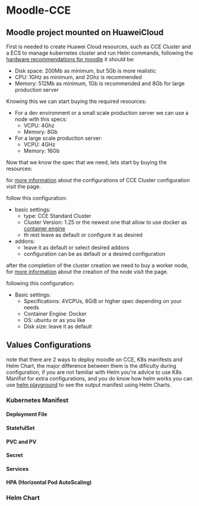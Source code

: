 # Moodle-CCE
## Moodle project mounted on HuaweiCloud

First is needed to create Huawei Cloud resources, such as CCE Cluster and a ECS to manage kubernetes cluster and run Helm commands, following the [hardware recommendations for moodle](https://docs.moodle.org/403/en/Installing_Moodle) it should be:
- Disk space: 200Mb as minimum, but 5Gb is more realistic
- CPU: 1GHz as minimum, and 2Ghz is recommended
- Memory: 512Mb as minimum, 1Gb is recommended and 8Gb for large production server

Knowing this we can start buying the required resources:
- For a dev environment or a small scale production server we can use a node with this specs:
  - VCPU: 4Ghz
  - Memory: 8Gb
- For a large scale production server:
  - VCPU: 4GHz
  - Memory: 16Gb

Now that we know the spec that we need, lets start by buying the resources:

for [more information](https://support.huaweicloud.com/intl/en-us/usermanual-cce/cce_10_0028.html) about the configurations of CCE Cluster configuration visit the page.

follow this configuration:
- basic settings:
  - type: CCE Standard Cluster
  - Cluster Version: 1.25 or the newest one that allow to use docker as [container engine](https://support.huaweicloud.com/intl/en-us/usermanual-cce/cce_10_0405.html#cce_10_0405__clusterUpgradeTo1_28)
  - th rest leave as default or configure it as desired
- addons:
  - leave it as default or select desired addons
  - configuration can be as default or a desired configuration

after the completion of the cluster creation we need to buy a worker node, for [more information](https://support.huaweicloud.com/intl/en-us/usermanual-cce/cce_10_0363.html) about the creation of the node visit the page.

following this configuration:
- Basic settings:
  - Specifications: 4VCPUs, 8GiB or higher spec depending on your needs
  - Container Engine: Docker
  - OS: ubuntu or as you like
  - Disk size: leave it as default

## Values Configurations
note that there are 2 ways to deploy moodle on CCE, K8s manifests and Helm Chart, the major difference between them is the dificulty during configuration, if you are not familiar with Helm you're advice to use K8s Manifist for extra configurations, and you do know how helm works you can use [helm playground](https://helm-playground.com/) to see the output manifest using Helm Charts.
### Kubernetes Manifest
#### Deployment File

#### StatefulSet

#### PVC and PV

#### Secret

#### Services

#### HPA (Horizontal Pod AutoScaling)

### Helm Chart

